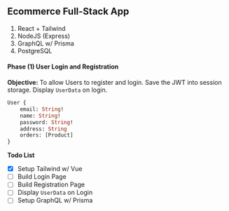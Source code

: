 ## Ecommerce Full-Stack App

1. React + Tailwind
2. NodeJS (Express)
3. GraphQL w/ Prisma
4. PostgreSQL 

#### Phase (1) User Login and Registration
**Objective:** To allow Users to register and login. Save the JWT into session storage. Display `UserData` on login.

```GraphQL
User {
    email: String!
    name: String!
    password: String!
    address: String
    orders: [Product]
}
```
**Todo List**
- [x] Setup Tailwind w/ Vue 
- [ ] Build Login Page
- [ ] Build Registration Page
- [ ] Display `UserData` on Login
- [ ] Setup GraphQL w/ Prisma
